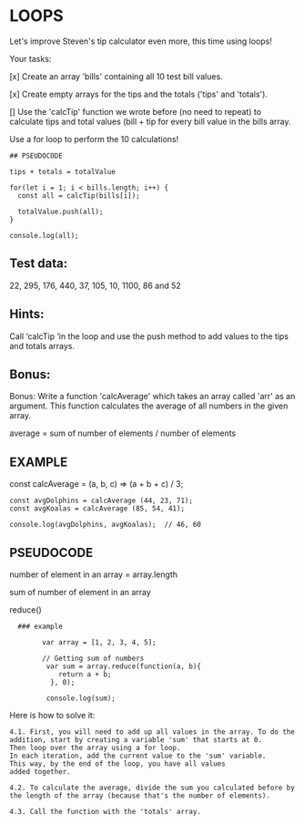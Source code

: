# LOOPS

Let's improve Steven's tip calculator even more, this time using loops!


Your tasks:

  [x] Create an array 'bills' containing all 10 test bill values.

  [x] Create empty arrays for the tips and the totals ('tips' and 'totals').

  [] Use the 'calcTip' function we wrote before (no need to repeat) to calculate tips and total values (bill + tip for every bill value in the bills array.
  
  Use a for loop to perform the 10 calculations!


    ## PSEUDOCODE

    tips + totals = totalValue

    for(let i = 1; i < bills.length; i++) {
      const all = calcTip(bills[i]);

      totalValue.push(all);
    }

    console.log(all);


## Test data: 

  22, 295, 176, 440, 37, 105, 10, 1100, 86 and 52
  
## Hints:
  
  Call ‘calcTip ‘in the loop and use the push method to add values to the tips and totals arrays.




  ## Bonus:


  Bonus: Write a function 'calcAverage' which takes an array called 'arr' as an argument.
  This function calculates the average of all numbers in the given array.

  average = sum of number of elements / number of elements


  ## EXAMPLE

  const calcAverage = (a, b, c) => (a + b + c) / 3;

    const avgDolphins = calcAverage (44, 23, 71);
    const avgKoalas = calcAverage (85, 54, 41);

    console.log(avgDolphins, avgKoalas);  // 46, 60


  ## PSEUDOCODE

  number of element in an array = array.length

  sum of number of element in an array 

  reduce()

      ### example

            var array = [1, 2, 3, 4, 5];
    
            // Getting sum of numbers
             var sum = array.reduce(function(a, b){
                return a + b;
              }, 0);
    
             console.log(sum);


 Here is how to solve it:
  
    4.1. First, you will need to add up all values in the array. To do the addition, start by creating a variable 'sum' that starts at 0.
    Then loop over the array using a for loop.
    In each iteration, add the current value to the 'sum' variable.
    This way, by the end of the loop, you have all values
    added together.

    4.2. To calculate the average, divide the sum you calculated before by the length of the array (because that's the number of elements).

    4.3. Call the function with the 'totals' array.